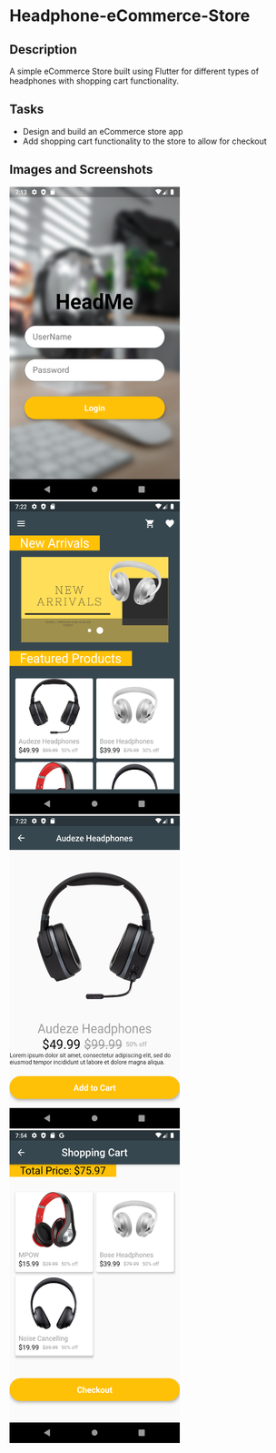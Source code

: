 # Headphone-eCommerce-Store

## Description
A simple eCommerce Store built using Flutter for different types of headphones with shopping cart functionality.

## Tasks
- Design and build an eCommerce store app
- Add shopping cart functionality to the store to allow for checkout

## Images and Screenshots

<img src = "https://github.com/JadeAnt/Headphone-eCommerce-Store/blob/master/eCommerce%20Store%20Images/login_page.png" width = "300" height = "550"> <img src = "https://github.com/JadeAnt/Headphone-eCommerce-Store/blob/master/eCommerce%20Store%20Images/landing_page.png" width = "300" height = "550"> <img src = "https://github.com/JadeAnt/Headphone-eCommerce-Store/blob/master/eCommerce%20Store%20Images/product_page.png" width = "300" height = "550"> 
<img src = "https://github.com/JadeAnt/Headphone-eCommerce-Store/blob/master/eCommerce%20Store%20Images/shopping_cart.png" width = "300" height = "550"> 
